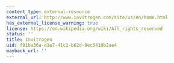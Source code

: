 ```yaml
---
content_type: external-resource
external_url: http://www.invitrogen.com/site/us/en/home.html
has_external_license_warning: true
license: https://en.wikipedia.org/wiki/All_rights_reserved
status: ''
title: Invitrogen
uid: f91ba36a-d1e7-41c2-b62d-9ec5410b2ae4
wayback_url: ''
---
```

